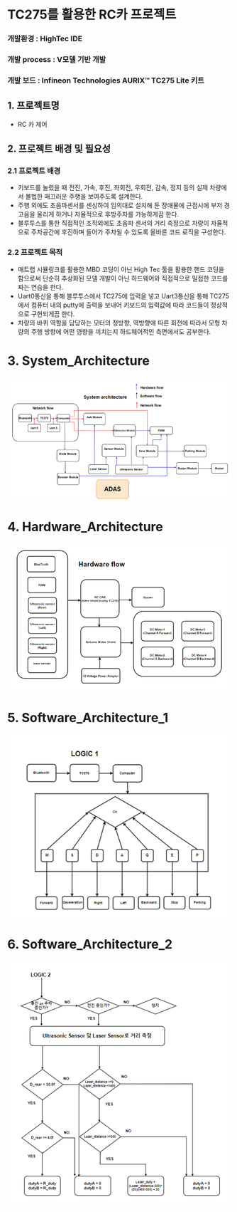 # TC275를 활용한 RC카 프로젝트
### 개발환경 : HighTec IDE

### 개발 process : V모델 기반 개발

### 개발 보드 : Infineon Technologies AURIX™ TC275 Lite 키트

## 1. 프로젝트명
- RC 카 제어

## 2. 프로젝트 배경 및 필요성
### 2.1 프로젝트 배경
- 키보드를 눌렀을 때 전진, 가속, 후진, 좌회전, 우회전, 감속, 정지 등의 실제 차량에서 볼법한 매끄러운 주행을 보여주도록 설계한다.
- 주행 외에도 초음파센서를 센싱하여 임의대로 설치해 둔 장애물에 근접시에 부저 경고음을 울리게 하거나 자율적으로 후방주차를 가능하게끔 한다.
- 블루투스를 통한 직접적인 조작외에도 초음파 센서의 거리 측정으로 차량이 자율적으로 주차공간에 후진하며 들어가 주차될 수 있도록 올바른 코드 로직을 구성한다.

### 2.2 프로젝트 목적
- 매트랩 시뮬링크를 활용한 MBD 코딩이 아닌 High Tec 툴을 활용한 핸드 코딩을 함으로써 단순히 추상화된 모델 개발이 아닌 하드웨어와 직접적으로 밀접한 코드를 짜는 연습을 한다.
- Uart0통신을 통해 블루투스에서 TC275에 입력을 넣고 Uart3통신을 통해 TC275에서 컴퓨터 내의 putty에 출력을 보내어 키보드의 입력값에 따라 코드들이 정상적으로 구현되게끔 한다.
- 차량의 바퀴 역할을 담당하는 모터의 정방향, 역방향에 따른 회전에 따라서 모형 차량의 주행 방향에 어떤 영향을 끼치는지 하드웨어적인 측면에서도 공부한다.

# 3. System_Architecture
<p align="center">
  <img src="/Architecture/System_Architecture.png" alt="HardWare_Architecture">
</p>

# 4. Hardware_Architecture
<p align="center">
  <img src="/Architecture/Hardware_Architecture.png" alt="HardWare_Architecture">
</p>

# 5. Software_Architecture_1
<p align="center">
  <img src="/Architecture/Software_Architecture_1.png" alt="HardWare_Architecture">
</p>

# 6. Software_Architecture_2
<p align="center">
  <img src="/Architecture/Software_Architecture_2.png" alt="HardWare_Architecture">
</p>

